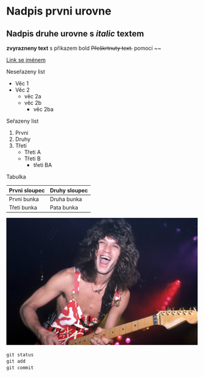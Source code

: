 # Nadpis prvni urovne

## Nadpis druhe urovne s *italic* textem

__zvyrazneny text__ s přikazem bold
~~Přeškrtnuty text.~~ pomocí ~~

[Link se jménem](https://www.youtube.com/watch?v=QLd7lYUoaFc&list=RDQLd7lYUoaFc&index=1 "Remix na YouTube")

Neseřazeny list
* Věc 1
* Věc 2
  * věc 2a
  * věc 2b
    * věc 2ba
    
Seřazeny list
1. Prvni
2. Druhy
3. Třetí
   * Třeti A
   * Třeti B
     - třeti BA
     
 Tabulka
 
 Prvni sloupec | Druhy sloupec
 ------------- | --------------
 Prvni bunka | Druha bunka
 Třeti bunka | Pata bunka
 
![Eddie](/eddie.jpg "Eddie")


```vhdl
git status
git add
git commit
```

